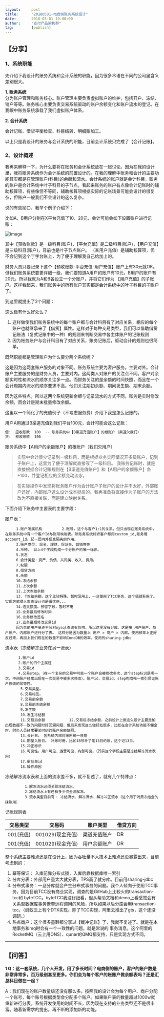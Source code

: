 ```yaml
---                                                                         
layout:     post                                            
title:      "20180501-电商侧账务系统设计"                                                                           
date:       2018-05-01 19:00:00                                                                           
author:     "支付产品架构群"                                      
tag:		[publish]                                
--- 
```


## 【分享】


### 1、系统职能

先介绍下我设计的账务系统和会计系统的职能，因为很多术语在不同的公司里含义差别很大。

**1. 账务系统**  
 分为账户管理和账务核心。账户管理主要负责虚拟账户的维护，包括开户、冻结、销户等等。账务核心主要负责交易系统驱动的账户余额变化和账户流水的登记。在我眼中账务系统承载了我们虚拟账户体系。  

**2. 会计系统**

会计记账、借贷平衡检查、科目结转、明细账加工。

以上只是我设计的账务与会计系统的职能，目前会计系统只完成了【会计记账】。

### 2、设计概述

我再来解释一下，为什么要将在账务和会计系统放在一起讨论。因为在我的设计里，我将账务系统作为会计系统的前置设计的。在我的理解中账务和会计的主要功能其实都是在管理账户(科目)的余额和流水。会计系统的账户就是会计科目，账务的账户是会计系统中叶子科目的子节点，看起来账务的账户有点像会计记账时的辅助核算项，有些像但不等同，辅助核算项根据实际的记账场景可能会设计的很复杂，但账户一般我们不会设计的这么复杂。

说的有些拗口，我举个例子介绍下：

比如A、B用户分别在X平台充值了10、20元，会计可能会如下设置账户进行记账：

![image](http://static.cocolian.org/img/20180501_140401.png)

其中【预收账款】是一级科目(账户)，【平台充值】是二级科目(账户)，【用户充值】是三级科目(账户)，目前也是叶子节点账户。 （某用户充值）是辅助核算项，但不会记到这个丁字台账上，为了便于理解我自己给加上的。 

财务人员只要记录下这个【预收账款-平台充值-用户充值】账户上有30元就OK。但我们账务系统要更详细一级，我们要知道A用户的账户有10元，B用户的账户有20元。所以我就为A和B各设立一个分账户，并将它们作为 【用户充值】的子账户。这样看起来，我们账务中的所有账户其实都是会计系统中的叶子科目的子账户了。

到这里就提出了2个问题：

这么做有什么好处么？

1. 这样做使我们账务系统中的每个账户都与会计科目有了对应关系，相应的每个账户也就继承来了【借贷】属性。这样对于每种交易类型，我们可以借助借贷记账法（复式记账中的一种）的规则来判断交易中各主体账户的记账规则  
2. 因为账务账户与会计科目有了对应关系，账务记账后，驱动会计的规则也很简单。  

既然职能都是管理账户为什么要分两个系统呢？

这是因为这两套账户服务的对象不同。账务系统主要为客户服务，主要对外。会计账户主要服务的是财务人员，主要对内。这两类人对账户的关注点不同。客户对余额实时性和流水的顺序关注多一点。而财务关注的是余额的时间快照，而且在一个会计周期内流水的顺序要求不高，他们关注期初余额、期间发生额、期末余额。 

因为这些特点，所以这两个系统更新余额与记录流水的方式不同。账务是实时修改余额，而会计是期末批量修改余额。

这里以一个简化了的充值例子（不考虑服务费）介绍下我是怎么记账的。

用户A用通过B渠道充值到我们平台100元，会计可能会这么记账：

```bash
借:  应收账款  100  -- 账务系统中【B渠道充值账户】的根账户（渠道欠我们）  
贷:  预收账款  100  --  
```

账务系统中【A用户的余额账户】的根账户（我们欠用户）

> 实际中会计很少记录到一级科目，而是根据业务实际情况开多级账户，记到子账户上，这里为了便于理解就直接写了一级科目。
我账务记账时，就是直接根据会计记账规则在【B渠道充值账户】和【A用户的余额账户】各+100，并登记相应的余额变动流水。

> 在实际操作中发现将账务账户作为会计账户子账户的设计并不太好，外部账户还好，内部账户这么设计成本挺高的。我再准备将直接作为子账户的方法改为不直接关联，而是建立映射关系。

下面介绍下账务中主要表的主要字段：

账户表：
         
         1.账户所属机构         2.账号，这个与客户1:1的关系，但只出现在账务系统中，在账务系统中有一个客户Id与账号映射表。除账务系统标识客户都用custom_id,账务用account_id。起一层内外信息隔离的作用。
         3.账户类型: 现金、理财、保证金、营销等等
         4.币种。 以上4个字段构成一个分账户的唯一标识。
         5.状态
         6.会计类型：资产、负债、共同类、收入、费用。
         7.权限
         8.借贷方向
         9.余额
         10.冻结余额
         11.上次余额
         12.上次冻结余额
         13. T冻结余额。这个比较特殊，暂时没用上，一旦使用了TCC事务，这个值就有用了。实现方式侵入库表设计也是很忧伤...
         14.透支额度。预留字段，暂时不用
         15.业务最后修改时间
         16.业务修改签名
         17.业务最后修改交易id
         因为目前用户量还不会对mysql查询有影响，所以这里没有分库。这是按 用户账户、商户账户、内部账户进行分了表。 这样分是因为数量上 用户 > 商户 > 内部，使用频率上正好反过来，再加上我们现在的数量不影响InnoDB的效率。使用的sharing-jdbc
         

流水表（冻结解冻业务在另一张表）

          1.账户id
          2.账户的四个主属性
          3.交易id
          4.交易step。（在一个复杂的交易中可能一个账户会被修改多次，这个step标识是哪一次。中间账户经常出现在一次交易中被多次修改）。账户id、交易id、step构成唯一索引保证账户修改的幂等性。
           5.交易类型。
           6.交易标签。
           7.交易前余额
           8.交易前冻结余额
           9.发生额
           10.发生冻结额
           11.交易后余额           12.交易后冻结余额，之前设计上面这么设计主要是怕出现数据不一致的问题时好回溯问题，但后来发现这么做好处很多，比如在会计系统功能不健全时，财务人员经常要某时刻的账户余额快照。
           13.会计日。 各系统内部对账用统一日期
           14.期望入账日。 补账时用，比如18号补了笔13日的账，这个记13日。
           15.冲正标识
           16.可见性。用户可见、运营可见、内部可见。（其实这个字段主要是冻结解冻流水表用）
           17.审批单id
           18.操作原因

冻结解冻流水表和上面的流水差不多，就不复述了，就有几个特殊点：
             
             1.解冻流水必须关联冻结流水。
             2.冻结流水上有还有多少资金没解冻。
             3.流水类型目前有： 冻结流水、解冻流水、解冻冲正流水（这个用于消费冻结金的抹账用）  

			 
记账规则表

交易类型 | 交易码 | 账户类型 | 借贷方向
---------| -------| ---------|-----------
001(充值) | 001029(现金充值)| 渠道充值账户 | DR
001(充值) | 001029(现金充值)| 用户余额账户 | DR			 
             

整个系统主要难点还是在设计上，因为吞吐量不大技术上难点还没暴露出来，目前考虑到的：
 
1. 幂等保证： 入库前靠分布式锁，入库后靠数据库唯一索引           
2. 分库分表：外部用户量太大就分表，TPS高了就分库。目前用sharing-jdbc           
3. 分布式事务：一旦分库就会产生分布式事务的问题。我个人倾向于使用TCC事务。因为目前TCC没有商业实现，调查的是GitHub上比较火的transaction-tcc和 byteTCC。byteTCC我没仔细看，但从帮助文档和demo上看感觉会有关系型数据库事务嵌套远程调用的风险，所以如果以后分库会用transaction-tcc。（蚂蚁云上有个DTX实现。除了TCC实现，阿里云推出了gts，这个还没调研。）           
4. 热点商户：这个很多童鞋都分享过【缓冲记账】了，我就不复述了。就是在本地事务和mq时会有一个一致性的问题，就是常说的 事务消息。这个阿里的RocketMQ（云上用ONS）、qunar的QMQ都支持，只是实现方式不同。


---

## 【问答】

**1 Q：这一套系统，几个人开发，用了多长时间？电商侧的账户，客户的账户数是非常非常多，百万级别甚至更多。你们会为每个客户的账账户做余额表吗？还是汇总科目做在一起？**

A：我们现在的账户数量级还没有那么多。按照我的设计会为每个用户、商户分配一个账号，每个账号根据类型会分配多个账户。如果账户表的数量超过1000w就重新进行分表。系统开发使用的时间不长，因为现在支持的业务类型还不是很丰富。随着新需求的提出，再不断的添加新的功能。